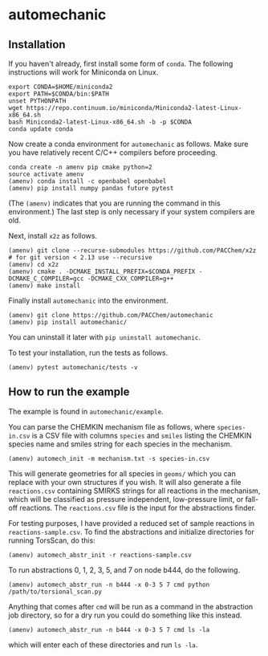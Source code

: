 # automechanic

## Installation

If you haven't already, first install some form of `conda`.
The following instructions will work for Miniconda on Linux.
```
export CONDA=$HOME/miniconda2
export PATH=$CONDA/bin:$PATH
unset PYTHONPATH
wget https://repo.continuum.io/miniconda/Miniconda2-latest-Linux-x86_64.sh
bash Miniconda2-latest-Linux-x86_64.sh -b -p $CONDA
conda update conda
```

Now create a conda environment for `automechanic` as follows.
Make sure you have relatively recent C/C++ compilers before proceeding.
```
conda create -n amenv pip cmake python=2
source activate amenv
(amenv) conda install -c openbabel openbabel
(amenv) pip install numpy pandas future pytest
```
(The `(amenv)` indicates that you are running the command in this environment.)
The last step is only necessary if your system compilers are old.

Next, install `x2z` as follows.
```
(amenv) git clone --recurse-submodules https://github.com/PACChem/x2z  # for git version < 2.13 use --recursive
(amenv) cd x2z
(amenv) cmake . -DCMAKE_INSTALL_PREFIX=$CONDA_PREFIX -DCMAKE_C_COMPILER=gcc -DCMAKE_CXX_COMPILER=g++
(amenv) make install
```

Finally install `automechanic` into the environment.
```
(amenv) git clone https://github.com/PACChem/automechanic
(amenv) pip install automechanic/
```
You can uninstall it later with `pip uninstall automechanic`.

To test your installation, run the tests as follows.
```
(amenv) pytest automechanic/tests -v
```

## How to run the example

The example is found in `automechanic/example`.

You can parse the CHEMKIN mechanism file as follows,
where `species-in.csv` is a CSV file with columns `species` and `smiles`
listing the CHEMKIN species name and smiles string for each species in
the mechanism.
```
(amenv) automech_init -m mechanism.txt -s species-in.csv
```
This will generate geometries for all species in `geoms/` which you can
replace with your own structures if you wish.  It will also generate a file
`reactions.csv` containing SMIRKS strings for all reactions in the
mechanism, which will be classified as pressure independent, low-pressure
limit, or fall-off reactions.
The `reactions.csv` file is the input for the abstractions finder.

For testing purposes, I have provided a reduced set of sample reactions in
`reactions-sample.csv`.
To find the abstractions and initialize directories for running TorsScan, do this:
```
(amenv) automech_abstr_init -r reactions-sample.csv
```
To run abstractions 0, 1, 2, 3, 5, and 7 on node b444, do the following.
```
(amenv) automech_abstr_run -n b444 -x 0-3 5 7 cmd python /path/to/torsional_scan.py
```


Anything that comes after `cmd` will be run as a command in the abstraction job
directory, so for a dry run you could do something like this instead.
```
(amenv) automech_abstr_run -n b444 -x 0-3 5 7 cmd ls -la
```
which will enter each of these directories and run `ls -la`.
